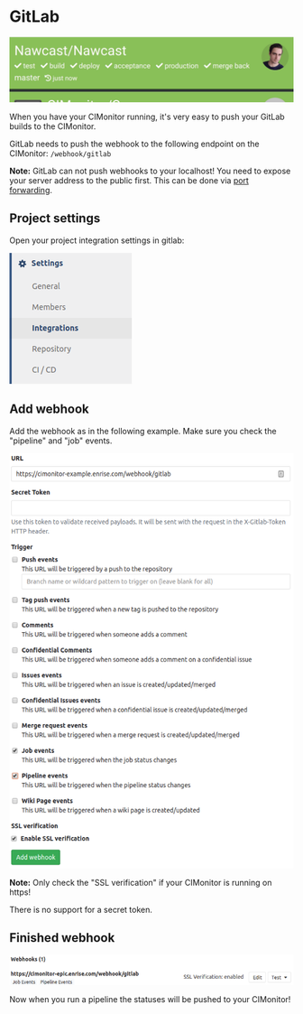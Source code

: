 # GitLab

![Pipeline example](../img/gitlab/webhook-status.gif)

When you have your CIMonitor running, it's very easy to push your GitLab builds to the CIMonitor.

GitLab needs to push the webhook to the following endpoint on the CIMonitor: `/webhook/gitlab`

**Note:** GitLab can not push webhooks to your localhost! You need to expose your server address to
the public first. This can be done via [port forwarding](https://lmgtfy.com?q=port+forwarding).

## Project settings

Open your project integration settings in gitlab:

![Integration settings menu](../img/gitlab/integration-settings.png)

## Add webhook

Add the webhook as in the following example. Make sure you check the "pipeline" and "job" events.

![Webhook configuration example](../img/gitlab/configure-webhook.png)

**Note:** Only check the "SSL verification" if your CIMonitor is running on https!

There is no support for a secret token.

## Finished webhook

![Finished webhook example](../img/gitlab/finished-webhook.png)

Now when you run a pipeline the statuses will be pushed to your CIMonitor!
